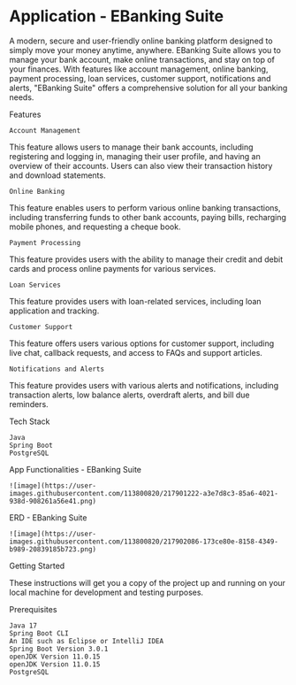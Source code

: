 # Application - EBanking Suite
A modern, secure and user-friendly online banking platform designed to simply move your money anytime, anywhere. EBanking Suite allows you to manage your bank account, 
make online transactions, and stay on top of your finances. With features like account management, online banking, payment processing, loan services, customer support,
notifications and alerts, "EBanking Suite" offers a comprehensive solution for all your banking needs.

Features

    Account Management
This feature allows users to manage their bank accounts, including registering and logging in, managing their user profile, and having an overview of their accounts. 
Users can also view their transaction history and download statements.

    Online Banking
This feature enables users to perform various online banking transactions, including transferring funds to other bank accounts, paying bills, recharging mobile phones, 
and requesting a cheque book.

    Payment Processing
This feature provides users with the ability to manage their credit and debit cards and process online payments for various services. 

    Loan Services
This feature provides users with loan-related services, including loan application and tracking.

    Customer Support
This feature offers users various options for customer support, including live chat, callback requests, and access to FAQs and support articles.

    Notifications and Alerts
This feature provides users with various alerts and notifications, including transaction alerts, low balance alerts, overdraft alerts, and bill due reminders.

Tech Stack

    Java
    Spring Boot
    PostgreSQL

App Functionalities - EBanking Suite
    
    ![image](https://user-images.githubusercontent.com/113800820/217901222-a3e7d8c3-85a6-4021-938d-908261a56e41.png)
    
ERD - EBanking Suite

    ![image](https://user-images.githubusercontent.com/113800820/217902086-173ce80e-8158-4349-b989-20839185b723.png)

Getting Started

These instructions will get you a copy of the project up and running on your local machine for development and testing purposes.

Prerequisites

    Java 17
    Spring Boot CLI
    An IDE such as Eclipse or IntelliJ IDEA
    Spring Boot Version 3.0.1
    openJDK Version 11.0.15
    openJDK Version 11.0.15
    PostgreSQL
    



